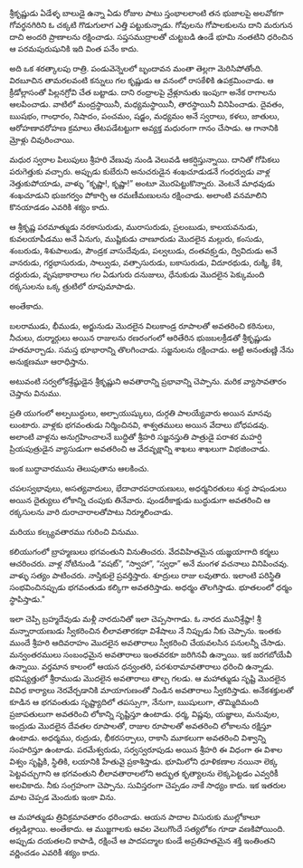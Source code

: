 ﻿శ్రీకృష్ణుడు ఏడేళ్ళ బాలుడై ఉన్నా ఏడు రోజుల పాటు స్తంభాలలాంటి తన భుజాలపై అలవోకగా గోవర్థనగిరిని ఓ చక్కటి గొడుగులాగ ఎత్తి పట్టుకున్నాడు. గోవులను గోపాలకులను దాని మరుగున దాచి అందరి ప్రాణాలను రక్షించాడు. సప్తసముద్రాలతో చుట్టబడి ఉండే భూమి నంతటిని ధరించిన ఆ పరమపురుషునికి ఇది వింత పనేం కాదు. 

అది ఒక శరత్కాలపు రాత్రి. పండువెన్నెలలో బృందావన మంతా తెల్లగా మెరిసిపోతోంది. విరబూచిన తామరలవంటి కన్నులు గల కృష్ణుడు ఆ వనంలో రాసకేళికి ఉపక్రమించాడు. ఆ క్రీడోల్లాసంతో పిల్లనగ్రోవి చేత బట్టాడు. దాని రంధ్రాలపై వ్రేళ్లూనుతు ఇంపుగా అనేక రాగాలను ఆలపించాడు. వాటిలో మంద్రస్థాయినీ, మధ్యమస్థాయినీ, తారస్థాయినీ వినిపించాడు. దైవతం, ఋషభం, గాంధారం, నిషాదం, పంచమం, షడ్జం, మధ్యమం అనే స్వరాలు, కళలు, జాతులు, ఆరోహణావరోహణ క్రమాలు తేటపడేటట్టుగా అవ్యక్త మధురంగా గానం చేసాడు. ఆ గానానికి మ్రోళ్లు చివురించాయి. 

మధుర స్వరాల పిలుపులు శ్రీహరి వేణువు నుండి వెలువడి ఆకర్షిస్తున్నాయి. దానితో గోపికలు పరుగెత్తుకు వచ్చారు. అప్పుడు కుబేరుని అనుచరుడైన శంఖచూడుడనే గంధర్వుడు వాళ్ల నెత్తుకుపోయాడు, వాళ్ళు “కృష్ణా!, కృష్ణా!” అంటూ మొరపెట్టుకొన్నారు. వెంటనే మాధవుడు శంఖచూడుని భుజగర్వం పోకార్చి ఆ రమణీమణులను రక్షించాడు. అలాంటి వనమాలిని కొనయాడడం ఎవరికి శక్యం కాదు. 

ఆ శ్రీకృష్ణ పరమాత్ముడు నరకాసురుడు, మురాసురుడు, ప్రలంబుడు, కాలయవనుడు, కువలయాపీడము అనే ఏనుగు, ముష్టికుడు చాణూరుడు మొదలైన మల్లురు, కంసుడు, శంబరుడు, శిశుపాలుడు, పౌండ్రక వాసుదేవుడు, పల్వలుడు, దంతవక్ర్తుడు, ద్వివిదుడు అనే వానరుడు, గర్దభాసురుడు, సాల్వుడు, వత్సాసురుడు, బకాసురుడు, విదూరథుడు, రుక్మి, కేశి, దర్దురుడు, వృషభాకారాలు గల ఏడుగురు దనుజులు, ధేనుకుడు మొదలైన పెక్కుమంది రక్కసులను ఒక్క త్రుటిలో రూపుమాపాడు. 

అంతేకాదు. 

బలరాముడు, భీముడు, అర్జునుడు మొదలైన విలుకాండ్ర రూపాలతో అవతరించి కఠినులు, నీచులు, దుర్మార్గులు అయిన రాజులను రణరంగంలో ఆరితేరిన భుజబలక్రీడతో శ్రీకృష్ణుడు హతమార్చాడు. సమస్త భూభారాన్ని తొలగించాడు. సజ్జనులను రక్షించాడు. అట్టి అనంతుణ్ణి నేను అనుక్షణమూ ఆరాధిస్తాను. 

అటువంటి సర్వలోకశ్రేష్ఠుడైన శ్రీకృష్ణుని అవతారాన్ని ప్రభావాన్ని చెప్పాను. మరిక వ్యాసావతారం చెప్తాను వినుము. 

ప్రతి యుగంలో అల్పబుద్ధులు, అల్పాయుష్కులు, దుర్గతి పాలయ్యేవారు అయిన మానవు లుంటారు. వాళ్లకు భగవంతుడు నిర్మించినవి, శాశ్వతములు అయిన వేదాలు బోధపడవు. అలాంటి వాళ్లను అనుగ్రహించాలనే బుద్ధితో శ్రీహరి సజ్జనస్తుతి పాత్రుడై పరాశర మహర్షి ప్రియపుత్రుడైన వ్యాసుడుగా అవతరించి ఆ వేదవృక్షాన్ని శాఖలు శాఖలుగా విభజించాడు. 

ఇంక బుద్ధావారమును తెలుపుతాను ఆలకించు. 

చపలస్వభావులు, అసత్యవాదులు, భేదాచారపరాయణులు, అధర్మనిరతులు శుద్ధ పాషండులు అయిన దైత్యులు లోకాన్ని చంపుకు తినేవారు. పుండరీకాక్షుడు బుద్ధుడుగా అవతరించి ఆ రక్కసులను వారి దురాచారాలతోపాటు నిర్మూలించాడు. 

మరియు కల్క్యవతారము గురించి వినుము. 

కలియుగంలో బ్రాహ్మణులు భగవంతుని వినుతించరు. వేదవిహితమైన యజ్ఞయాగాది కర్మలు ఆచరించరు. వాళ్ల నోటినుండి “వషట్”, “స్వాహా”, “స్వధా” అనే మంగళ వచనాలు వినిపించవు. వాళ్ళు సత్యం పాటించరు. నాస్తికులై ప్రవర్తిస్తారు. శూద్రులు రాజు లవుతారు. ఇలాంటి పరిస్థితి సంభవించినప్పుడు భగవంతుడు కల్కిగా అవతరిస్తాడు. అధర్మం తొలగిస్తాడు. భూతలంలో ధర్మం స్థాపిస్తాడు." 

ఇలా చెప్పి బ్రహ్మదేవుడు మళ్లీ నారదునితో ఇలా చెప్పసాగాడు. ఓ నారద మునిశ్రేష్ఠా! శ్రీ మన్నారాయణుడు స్వీకరించిన లీలావతారకథా విశేషాలు నే నిప్పుడు నీకు చెప్పాను. ఇంతకు ముందే శ్రీహరి ఆదివరాహం మొదలైన అవతారాలు స్వీకరించి చేయవలసిన పనులన్నీ చేసాడు. మన్వంతరములు సంబంధమైన అవతారాలు ఇంతవరకూ జరిగినవీ ఉన్నాయి. ఇక జరగబోయేవీ ఉన్నాయి. వర్తమాన కాలంలో ఆయన ధన్వంతరి, పరశురామావతారాలు ధరించి ఉన్నాడు. భవిష్యత్తులో శ్రీరాముడు మొదలైన అవతారాలు తాల్చ గలడు. ఆ మహాత్ముడు సృష్టి మొదలైన వివిధ కార్యాలు నెరవేర్చడానికి మాయాగుణంతో నిండిన అవతారాలు స్వీకరిస్తాడు. అనేకశక్తులతో కూడిన ఆ భగవంతుడు సృష్ట్యాదిలో తపస్సుగా, నేనుగా, ఋషులుగా, తొమ్మిదిమంది ప్రజాపతులుగా అవతరించి లోకాన్ని సృష్టిస్తూ ఉంటాడు. ధర్మ, విష్ణవు, యజ్ఞాలు, మనువుల, ఇంద్రుడు మొదలైన దేవతల రూపాలతో, రాజుల రూపాలతో అవతరించి లోకాలను రక్షిస్తూ ఉంటాడు. అధర్మము, రుద్రుడు, భీకరసర్పాలు, రాకాసి మూకలుగా అవతరించి విశ్వాన్ని సంహరిస్తూ ఉంటాడు. పరమేశ్వరుడు, సర్వస్వరూపుడు అయిన శ్రీహరి ఈ విధంగా ఈ విశాల విశ్వం సృష్టికి, స్థితికి, లయానికి హేతువై ప్రకాశిస్తాడు. భూమిలోని ధూళికణాల నయినా లెక్క పెట్టవచ్చుగాని ఆ భగవంతుని లీలావతారాలలోని అద్భుత కృత్యాలను లెక్కపెట్టడం ఎవ్వరికీ అలవికాదు. నీకు సంగ్రహంగా చెప్పాను. సువిస్తరంగా చెప్పడం నాకే సాధ్యం కాదు. ఇక ఇతరుల మాట చెప్పడ మెందుకు ఇంకా విను. 

ఆ మహాత్ముడు త్రివిక్రమావతారం ధరించాడు. ఆయన పాదాల విసురుకు ముల్లోకాలూ తల్లడిల్లాయి. అంతేకాదు. ఆ ముజ్జగాలకు ఆవల వెలుగొందే సత్యలోకం గూడా వణకిపోయింది. అప్పుడు దయతలచి కాపాడి, రక్షించే ఆ పాదపద్మాల కుండే అప్రతిహతమైన శక్తి ఇంతింతని వర్ణించడం ఎవరికీ శక్యం కాదు. 


